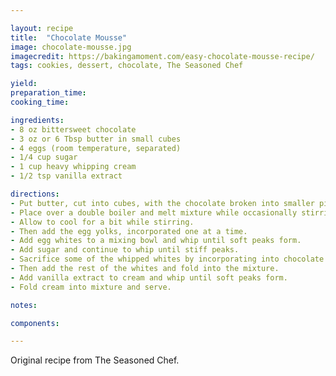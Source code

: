 ```yaml
---

layout: recipe
title:  "Chocolate Mousse"
image: chocolate-mousse.jpg
imagecredit: https://bakingamoment.com/easy-chocolate-mousse-recipe/
tags: cookies, dessert, chocolate, The Seasoned Chef

yield: 
preparation_time:
cooking_time:

ingredients:
- 8 oz bittersweet chocolate
- 3 oz or 6 Tbsp butter in small cubes
- 4 eggs (room temperature, separated)
- 1/4 cup sugar
- 1 cup heavy whipping cream
- 1/2 tsp vanilla extract

directions:
- Put butter, cut into cubes, with the chocolate broken into smaller pieces into a mixing bowl. 
- Place over a double boiler and melt mixture while occasionally stirring. 
- Allow to cool for a bit while stirring. 
- Then add the egg yolks, incorporated one at a time. 
- Add egg whites to a mixing bowl and whip until soft peaks form. 
- Add sugar and continue to whip until stiff peaks. 
- Sacrifice some of the whipped whites by incorporating into chocolate mix using the whisk. 
- Then add the rest of the whites and fold into the mixture. 
- Add vanilla extract to cream and whip until soft peaks form. 
- Fold cream into mixture and serve.

notes:

components:

---
```


Original recipe from The Seasoned Chef.